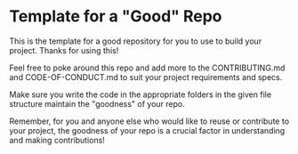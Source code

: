 # Template for a "Good" Repo

This is the template for a good repository for you to use to build your project. Thanks for using this!

Feel free to poke around this repo and add more to the CONTRIBUTING.md and CODE-OF-CONDUCT.md to suit your project requirements and specs. 

Make sure you write the code in the appropriate folders in the given file structure maintain the "goodness" of your repo.

Remember, for you and anyone else who would like to reuse or contribute to your project, the goodness of your repo is a crucial factor in understanding and making contributions!
